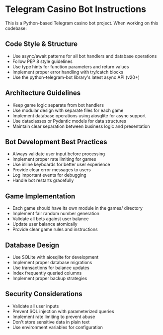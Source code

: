 <!-- Use this file to provide workspace-specific custom instructions to Copilot. For more details, visit https://code.visualstudio.com/docs/copilot/copilot-customization#_use-a-githubcopilotinstructionsmd-file -->

# Telegram Casino Bot Instructions

This is a Python-based Telegram casino bot project. When working on this codebase:

## Code Style & Structure
- Use async/await patterns for all bot handlers and database operations
- Follow PEP 8 style guidelines
- Use type hints for function parameters and return values
- Implement proper error handling with try/catch blocks
- Use the python-telegram-bot library's latest async API (v20+)

## Architecture Guidelines
- Keep game logic separate from bot handlers
- Use modular design with separate files for each game
- Implement database operations using aiosqlite for async support
- Use dataclasses or Pydantic models for data structures
- Maintain clear separation between business logic and presentation

## Bot Development Best Practices
- Always validate user input before processing
- Implement proper rate limiting for games
- Use inline keyboards for better user experience
- Provide clear error messages to users
- Log important events for debugging
- Handle bot restarts gracefully

## Game Implementation
- Each game should have its own module in the games/ directory
- Implement fair random number generation
- Validate all bets against user balance
- Update user balance atomically
- Provide clear game rules and instructions

## Database Design
- Use SQLite with aiosqlite for development
- Implement proper database migrations
- Use transactions for balance updates
- Index frequently queried columns
- Implement proper backup strategies

## Security Considerations
- Validate all user inputs
- Prevent SQL injection with parameterized queries
- Implement rate limiting to prevent abuse
- Don't store sensitive data in plain text
- Use environment variables for configuration
